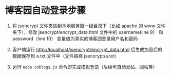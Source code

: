 # 博客园自动登录步骤

1. 将 jsencrypt 文件夹放到本地服务器一级目录下（比如 apache 的 www 文件夹下），修改 jsencrypt/encrypt_data.html 文件中的 username(line 9） 和 password（line 10） 变量值为真实的博客园登录用户名和密码

2. 客户端运行 <http://localhost/jsencrypt/encrypt_data.html> 后生成加密后的数据保存到 a.txt 文件中（文件路径 jsencrypt/a.txt）

3. 运行 `node cnblogs.js`  命令即完成模拟登录（后续可自动发帖、回帖等）